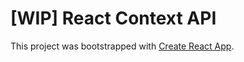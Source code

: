 # [WIP] React Context API

This project was bootstrapped with [Create React App](https://github.com/facebookincubator/create-react-app).
